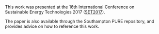 This work was presented at the 16th International Conference on Sustainable Energy Technologies 2017 ([SET2017](https://events.unibo.it/set2017)).

The paper is also available through the Southampton PURE repository, and provides advice on how to reference this work.





